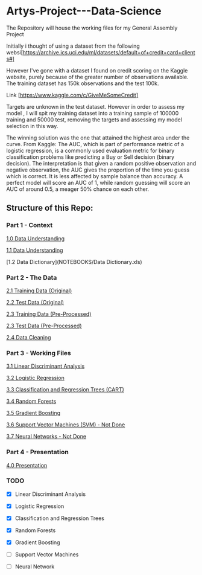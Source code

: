 # Artys-Project---Data-Science
The Repository will house the working files for my General Assembly Project

Initially i thought of using a dataset from the following websi[https://archive.ics.uci.edu/ml/datasets/default+of+credit+card+clients#]


However I've gone with a dataset I found on credit scoring on the Kaggle website, purely because of the greater number of observations available. The training dataset has 150k observations and the test 100k.

Link [https://www.kaggle.com/c/GiveMeSomeCredit]

Targets are unknown in the test dataset. However in order to assess my model , I will spit my training dataset into a training sample of 100000 training and 50000 test, removing the targets and assessing my model selection in this way.

The winning solution was the one that attained the highest area under the curve.
From Kaggle:
The AUC, which is part of performance metric of a logistic regression, is a commonly used evaluation metric for binary classification problems like predicting a Buy or Sell decision (binary decision). The interpretation is that given a random positive observation and negative observation, the AUC gives the proportion of the time you guess which is correct. It is less affected by sample balance than accuracy. A perfect model will score an AUC of 1, while random guessing will score an AUC of around 0.5, a meager 50% chance on each other.


## Structure of this Repo:

### Part 1 - Context

[1.0 Data Understanding](NOTEBOOKS/0_Business_Understanding)

[1.1 Data Understanding](NOTEBOOKS/1_Data_Understanding.ipynb)

[1.2 Data Dictionary](NOTEBOOKS/Data Dictionary.xls)

    
### Part 2 - The Data 

[2.1 Training Data (Original)](DATA/cs-training.csv)

[2.2 Test Data (Original)](DATA/cs-test.csv)   

[2.3 Training Data (Pre-Processed)](DATA/training.csv)    

[2.3 Test Data (Pre-Processed)](DATA/test.csv)  

[2.4 Data Cleaning](NOTEBOOKS/2_DataCleaning.ipynb)  
    
### Part 3 - Working Files 

[3.1 Linear Discriminant Analysis](NOTEBOOKS/3_LDA..ipynb)  

[3.2 Logistic Regression ](NOTEBOOKS/4_LogisticRegression.ipynb)  

[3.3 Classification and Regression Trees (CART)](NOTEBOOKS/5_CARTS.ipynb)  

[3.4 Random Forests](NOTEBOOKS/6_RandomForests.ipynb)  

[3.5 Gradient Boosting](NOTEBOOKS/7_GradientBoosting.ipynb)  

[3.6 Support Vector Machines (SVM) - Not Done](NOTEBOOKS/8_SVMs.ipynb)  

[3.7 Neural Networks - Not Done](NOTEBOOKS/9_NeuralNetworks.ipynb)

### Part 4 - Presentation 

[4.0 Presentation](NOTEBOOKS/Presentation.ipynb)


### TODO

- [x] Linear Discriminant Analysis
- [x] Logistic Regression
- [x] Classification and Regression Trees
- [x] Random Forests
- [x] Gradient Boosting 
- [ ] Support Vector Machines
- [ ] Neural Network




